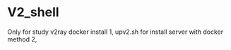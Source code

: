 # V2_shell
Only for study v2ray docker install
1, upv2.sh for install server with docker method
2, 
